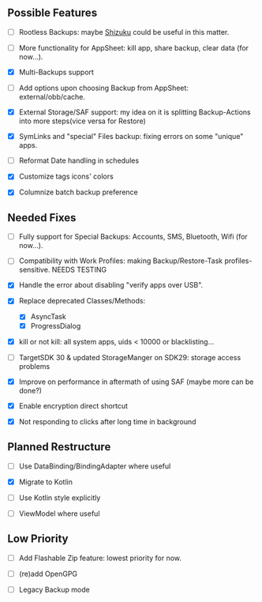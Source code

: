 ## Possible Features

- [ ] Rootless Backups: maybe [Shizuku](https://github.com/RikkaApps/Shizuku) could be useful in this matter.

- [ ] More functionality for AppSheet: kill app, share backup, clear data (for now...).

- [x] Multi-Backups support

- [ ] Add options upon choosing Backup from AppSheet: external/obb/cache.

- [x] External Storage/SAF support: my idea on it is splitting Backup-Actions into more steps(vice versa for Restore)

- [x] SymLinks and "special" Files backup: fixing errors on some "unique" apps.

- [ ] Reformat Date handling in schedules

- [x] Customize tags icons' colors

- [x] Columnize batch backup preference

## Needed Fixes

- [ ] Fully support for Special Backups: Accounts, SMS, Bluetooth, Wifi (for now...).

- [ ] Compatibility with Work Profiles: making Backup/Restore-Task profiles-sensitive. NEEDS TESTING

- [x] Handle the error about disabling "verify apps over USB".

- [x] Replace deprecated Classes/Methods:
    - [x] AsyncTask
    - [x] ProgressDialog

- [x] kill or not kill: all system apps, uids < 10000 or blacklisting...

- [ ] TargetSDK 30 & updated StorageManger on SDK29: storage access problems

- [x] Improve on performance in aftermath of using SAF (maybe more can be done?)

- [x] Enable encryption direct shortcut

- [x] Not responding to clicks after long time in background

## Planned Restructure

- [ ] Use DataBinding/BindingAdapter where useful

- [x] Migrate to Kotlin

- [ ] Use Kotlin style explicitly

- [ ] ViewModel where useful

## Low Priority

- [ ] Add Flashable Zip feature: lowest priority for now.

- [ ] (re)add OpenGPG

- [ ] Legacy Backup mode
